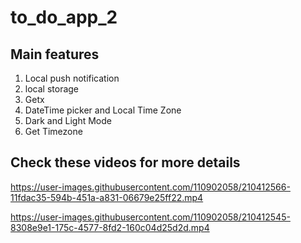 # to_do_app_2

## Main features
  1. Local push notification
  2. local storage
  3. Getx
  4. DateTime picker and Local Time Zone
  5. Dark and Light Mode
  6. Get Timezone

## Check these videos for more details


https://user-images.githubusercontent.com/110902058/210412566-11fdac35-594b-451a-a831-06679e25ff22.mp4

https://user-images.githubusercontent.com/110902058/210412545-8308e9e1-175c-4577-8fd2-160c04d25d2d.mp4


